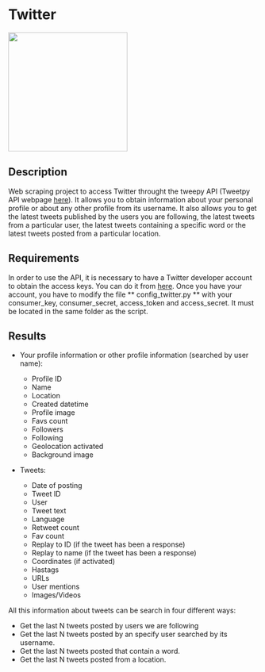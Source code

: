 # Twitter

<p>
    <img src="https://pbs.twimg.com/profile_images/1354502907643666435/CpGOlLK-_400x400.jpg" width="240" height="240" />
</p>

## Description

Web scraping project to access Twitter throught the tweepy API (Tweetpy API webpage [here](https://docs.tweepy.org/en/latest/)). It allows you to obtain information about your personal profile or about any other profile from its username. It also allows you to get the latest tweets published by the users you are following, the latest tweets from a particular user, the latest tweets containing a specific word or the latest tweets posted from a particular location.


## Requirements

In order to use the API, it is necessary to have a Twitter developer account to obtain the access keys. You can do it from [here](https://developer.twitter.com/en/apply-for-access). Once you have your account, you have to modify the file ** config_twitter.py ** with your consumer_key, consumer_secret, access_token and access_secret. It must be located in the same folder as the script.

## Results

- Your profile information or other profile information (searched by user name):
  - Profile ID
  - Name
  - Location
  - Created datetime
  - Profile image
  - Favs count
  - Followers
  - Following
  - Geolocation activated
  - Background image

- Tweets:
  - Date of posting
  - Tweet ID
  - User
  - Tweet text
  - Language
  - Retweet count
  - Fav count
  - Replay to ID (if the tweet has been a response)
  - Replay to name (if the tweet has been a response)
  - Coordinates (if activated)
  - Hastags 
  - URLs
  - User mentions
  - Images/Videos

All this information about tweets can be search in four different ways:
  - Get the last N tweets posted by users we are following
  - Get the last N tweets posted by an specify user searched by its username.
  - Get the last N tweets posted that contain a word.
  - Get the last N tweets posted from a location.
